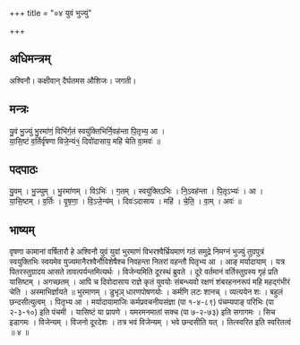 +++
title = "०४ युवं भुज्युं"

+++
## अधिमन्त्रम्
अश्विनौ। कक्षीवान् दैर्घतमस औशिजः। जगती।

## मन्त्रः
यु॒वं भु॒ज्युं भु॒रमा॑णं॒ विभि॑र्ग॒तं स्वयु॑क्तिभिर्नि॒वह॑न्ता पि॒तृभ्य॒ आ ।  
या॒सि॒ष्टं व॒र्तिर्वृ॑षणा विजे॒न्यं१॒॑ दिवो॑दासाय॒ महि॑ चेति वा॒मवः॑ ॥

## पदपाठः
यु॒वम् । भु॒ज्युम् । भु॒रमा॑णम् । विऽभिः॑ । ग॒तम् । स्वयु॑क्तिऽभिः । नि॒ऽवह॑न्ता । पि॒तृऽभ्यः॑ । आ ।  
या॒सि॒ष्टम् । व॒र्तिः । वृ॒ष॒णा॒ । वि॒ऽजे॒न्य॑म् । दिवः॑ऽदासाय । महि॑ । चे॒ति॒ । वा॒म् । अवः॑ ॥

## भाष्यम्
वृषणा कामानां वर्षितारौ हे अश्विनौ युवं युवां भुरमाणं विभरश्वैर्भ्रियमाणं गतं समुद्रे निमग्नं भुज्युं तुग्रपुत्रं स्वयुक्तिभिः स्वयमेव युज्यमानैरश्वैर्नौविशेषैश्च निवहन्ता नितरां वहन्तौ पितृभ्य आ । आङ् मर्यादायाम् । यत्र पितरस्तुग्रादय आसते तावत्पर्यन्तमित्यर्थः । विजेन्यमिति दूरस्थं ब्रुवते । दूरे वर्तमानं वर्तिस्तुग्रस्य गृहं प्रति यासिष्टम् । अगच्छतम् । आपि च दिवोदासाय राज्ञे कृतं युवयोः संबन्ध्यवो रक्षणं शंबरहननरूपं महि महद्गंभीरं चेति । अस्माभिर्ज्ञायते ॥ भुरमाणम् । डुभृञ् धारणपोषणयोः । कर्मणि लटः शानच् । व्यत्ययेन शः । बहुलं छन्दसीत्युत्वम् । पितृभ्य आ । मर्यादायामाजिः कर्मप्रवचनीयसंज्ञा (पा १-४-८९) पंचम्यपाङ् परिभिः (पा २-३-१०) इति पंचमी । यासिष्टं या प्रापणे । यमरमनमातां सक्च (पा ७-२-७३) इति सगागमः । सिच इडागमः । विजेन्यम् । विजनो दूरदेशः । तत्र भवं विजेन्यम् । भवे छन्दसीति यत् । तित्स्वरित इति स्वरितत्वं ॥ ४ ॥